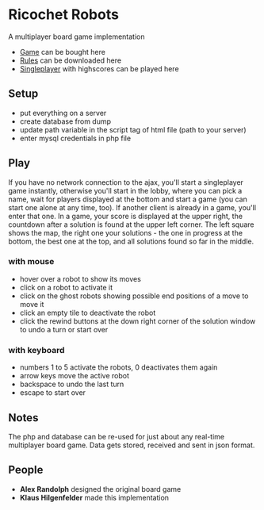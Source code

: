 # Ricochet Robots

A multiplayer board game implementation
* [Game](https://www.boardgameprices.com/prices/ricochetrobot) can be bought here
* [Rules](https://www.zmangames.com/en/products/ricochet-robots/) can be downloaded here
* [Singleplayer](http://www.robotreboot.com/challenge) with highscores can be played here

## Setup

* put everything on a server
* create database from dump
* update path variable in the script tag of html file (path to your server)
* enter mysql credentials in php file

## Play

If you have no network connection to the ajax, you'll start a singleplayer game instantly, otherwise you'll start in the lobby, where you can pick a name, wait for players displayed at the bottom and start a game (you can start one alone at any time, too). If another client is already in a game, you'll enter that one.
In a game, your score is displayed at the upper right, the countdown after a solution is found at the upper left corner. The left square shows the map, the right one your solutions - the one in progress at the bottom, the best one at the top, and all solutions found so far in the middle.

### with mouse

* hover over a robot to show its moves
* click on a robot to activate it
* click on the ghost robots showing possible end positions of a move to move it
* click an empty tile to deactivate the robot
* click the rewind buttons at the down right corner of the solution window to undo a turn or start over

### with keyboard

* numbers 1 to 5 activate the robots, 0 deactivates them again
* arrow keys move the active robot
* backspace to undo the last turn
* escape to start over

## Notes

The php and database can be re-used for just about any real-time multiplayer board game. Data gets stored, received and sent in json format.

## People

* **Alex Randolph** designed the original board game
* **Klaus Hilgenfelder** made this implementation
